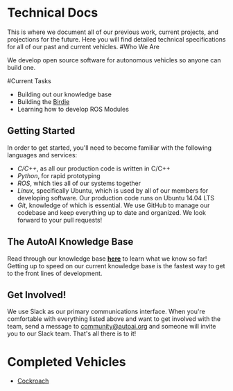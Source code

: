 # Technical Docs
This is where we document all of our previous work, current projects, and projections for the future. Here you will find detailed technical specifications for all of our past and current vehicles.
#Who We Are

We develop open source software for autonomous vehicles so anyone can build one. 

#Current Tasks
- Building out our knowledge base
- Building the [Birdie](/birdie/)
- Learning how to develop ROS Modules

## Getting Started
In order to get started, you'll need to become familiar with the following languages and services:

- *C/C++*, as all our production code is written in C/C++
- *Python*, for rapid prototyping
- *ROS*, which ties all of our systems together
- *Linux*, specifically Ubuntu, which is used by all of our members for developing software. Our production code runs on Ubuntu 14.04 LTS
- *Git*, knowledge of which is essential. We use GitHub to manage our codebase and keep everything up to date and organized. We look forward to your pull requests!

## The AutoAI Knowledge Base
Read through our knowledge base [**here**](/knowledge) to learn what we know so far! Getting up to speed on our current knowledge base is the fastest way to get to the front lines of development.

## Get Involved!
We use Slack as our primary communications interface. When you're comfortable with everything listed above and want to get involved with the team, send a message to [community@autoai.org](mailto:community@autoai.org) and someone will invite you to our Slack team. That's all there is to it!

# Completed Vehicles
- [Cockroach](/cockroach)
